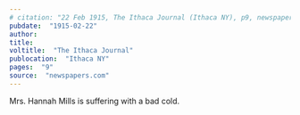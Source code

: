```yaml
---
# citation: "22 Feb 1915, The Ithaca Journal (Ithaca NY), p9, newspapers.com" 
pubdate:  "1915-02-22"
author: 
title: 
voltitle:  "The Ithaca Journal"
publocation:  "Ithaca NY"
pages:  "9"
source:  "newspapers.com"
---
```

Mrs. Hannah Mills is suffering with a bad cold. 
